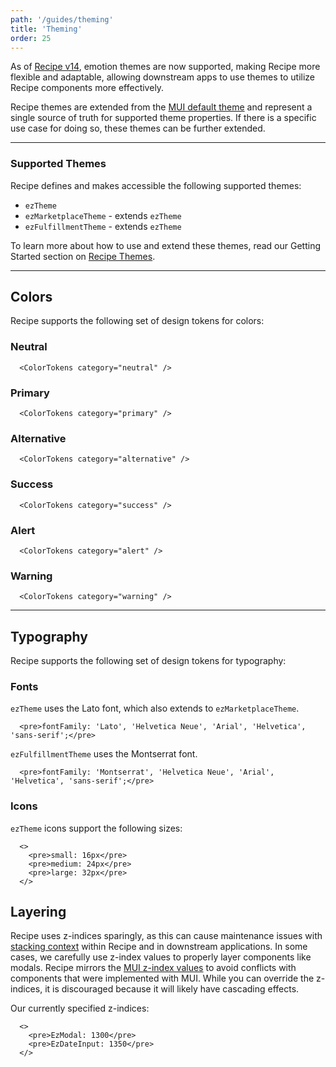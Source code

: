 ```yaml
---
path: '/guides/theming'
title: 'Theming'
order: 25
---
```


As of [Recipe v14](/support/migrating-to-recipe-14/), emotion themes are now supported, making Recipe more flexible and adaptable, allowing downstream apps to use themes to utilize Recipe components more effectively.

Recipe themes are extended from the [MUI default theme](https://mui.com/customization/default-theme/) and represent a single source of truth for supported theme properties. If there is a specific use case for doing so, these themes can be further extended.

<EzAlert headline="Warning" tagline="Extending themes can make future upgrade paths more difficult and should only be done when there is a valid use case to do so. If you'd like to suggest a change to a supported theme, please reach out to the Recipe team." use="warning" ></EzAlert>

---

### Supported Themes

Recipe defines and makes accessible the following supported themes:

- `ezTheme`
- `ezMarketplaceTheme` - extends `ezTheme`
- `ezFulfillmentTheme` - extends `ezTheme`

To learn more about how to use and extend these themes, read our Getting Started section on [Recipe Themes](/guides/getting-started/#recipe-themes).

---

## Colors

Recipe supports the following set of design tokens for colors:

### Neutral

```jsx-hide-controls
  <ColorTokens category="neutral" />
```

### Primary

```jsx-hide-controls
  <ColorTokens category="primary" />
```

### Alternative

```jsx-hide-controls
  <ColorTokens category="alternative" />
```

### Success

```jsx-hide-controls
  <ColorTokens category="success" />
```

### Alert

```jsx-hide-controls
  <ColorTokens category="alert" />
```

### Warning

```jsx-hide-controls
  <ColorTokens category="warning" />
```

---

## Typography

Recipe supports the following set of design tokens for typography:

### Fonts

`ezTheme` uses the Lato font, which also extends to `ezMarketplaceTheme`.

```jsx-hide-controls
  <pre>fontFamily: 'Lato', 'Helvetica Neue', 'Arial', 'Helvetica', 'sans-serif';</pre>
```

`ezFulfillmentTheme` uses the Montserrat font.

```jsx-hide-controls
  <pre>fontFamily: 'Montserrat', 'Helvetica Neue', 'Arial', 'Helvetica', 'sans-serif';</pre>
```

### Icons

`ezTheme` icons support the following sizes:

```jsx-hide-controls
  <>
    <pre>small: 16px</pre>
    <pre>medium: 24px</pre>
    <pre>large: 32px</pre>
  </>
```

## Layering

Recipe uses z-indices sparingly, as this can cause maintenance issues with [stacking context](https://developer.mozilla.org/en-US/docs/Web/CSS/CSS_Positioning/Understanding_z_index/The_stacking_context) within Recipe and in downstream applications. In some cases, we carefully use z-index values to properly layer components like modals. Recipe mirrors the [MUI z-index values](https://mui.com/material-ui/customization/z-index/) to avoid conflicts with components that were implemented with MUI. While you can override the z-indices, it is discouraged because it will likely have cascading effects.

Our currently specified z-indices:

```jsx-hide-controls
  <>
    <pre>EzModal: 1300</pre>
    <pre>EzDateInput: 1350</pre>
  </>
```
